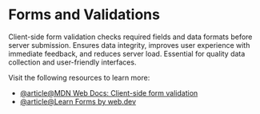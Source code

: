 # Forms and Validations

Client-side form validation checks required fields and data formats before server submission. Ensures data integrity, improves user experience with immediate feedback, and reduces server load. Essential for quality data collection and user-friendly interfaces.

Visit the following resources to learn more:

- [@article@MDN Web Docs: Client-side form validation](https://developer.mozilla.org/en-US/docs/Learn/Forms/Form_validation)
- [@article@Learn Forms by web.dev](https://web.dev/learn/forms/)
